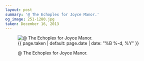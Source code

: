 ```yaml
---
layout: post
summary: '@ The Echoplex for Joyce Manor.'
og_image: 251-1280.jpg
taken: December 16, 2013
---
```


<figure class="post" data-src="{{ site.assets_url }}/{{ page.og_image }}">
<img alt="@ The Echoplex for Joyce Manor." sizes="(min-width: 700px) 50vw, calc(100vw - 2rem)" src="{{ site.assets_url }}/251-640.jpg" srcset="{{ site.assets_url }}/251-1280.jpg 1280w, {{ site.assets_url }}/251-960.jpg 960w, {{ site.assets_url }}/251-640.jpg 640w, {{ site.assets_url }}/251-320.jpg 320w"/>
<figcaption>
<time>{{ page.taken | default: page.date | date: "%B %-d, %Y" }}</time>
<p>@ The Echoplex for Joyce Manor.</p>
</figcaption>
</figure>

